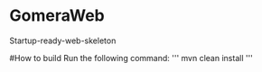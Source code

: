 # GomeraWeb
Startup-ready-web-skeleton

#How to build
Run the following command:
'''
mvn clean install
'''
